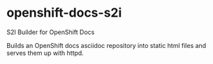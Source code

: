 # openshift-docs-s2i
S2I Builder for OpenShift Docs

Builds an OpenShift docs asciidoc repository into static html files and serves them up with httpd.
